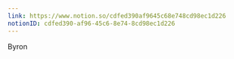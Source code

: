 ```yaml
---
link: https://www.notion.so/cdfed390af9645c68e748cd98ec1d226
notionID: cdfed390-af96-45c6-8e74-8cd98ec1d226
---
```

Byron